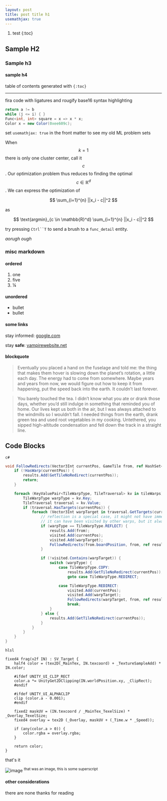 ```yaml
---
layout: post
title: post title h1
usemathjax: true
---
```


1. test
{:toc}

## Sample H2
### Sample h3
#### sample h4

table of contents generated with `{:toc}`

---

fira code with ligatures and rougify base16 syntax highlighting

```c#
return a != b
while (j <= i) { }
Func<int, int> square = x => x * x;
Color x = new Color(0xee609c);
```
set `usemathjax: true` in the front matter to see my old ML problem sets

  When $$k=1$$ there is only one cluster center, call it $$c$$. Our optimization problem thus reduces to finding the optimal $$c \in \mathbb{R}^d$$. We can express the optimization of
  
  $$ 
  \sum_{i=1}^{n} ||x_i - c||^2
  $$
  
  as
  
   $$ 
  \text{argmin}_{c \in \mathbb{R}^d} \sum_{i=1}^{n} ||x_i - c||^2
  $$
  
try pressing `Ctrl``T` to send a brush to a `func_detail` entity.

_aorugh ough_

### misc markdown
#### ordered

1. one
1. five
1. ¼

#### unordered

- bullet
- bullet

#### some links
stay informed: [google.com](https://google.com)

stay **safe**: [vampirewebsite.net](http://vampirewebsite.net/)

#### blockquote
> Eventually you placed a hand on the fuselage and told me: the thing that makes them hover is slowing down the planet’s rotation, a little each day. The energy had to come from somewhere. Maybe years and years from now, we would figure out how to keep it from happening, put the speed back into the earth. It couldn’t last forever.

> You barely touched the tea. I didn’t know what you ate or drank those days, whether you’d still indulge in something that reminded you of home. Our lives kept us both in the air, but I was always attached to the windmills so I wouldn’t fall. I needed things from the earth, drank green tea and used root vegetables in my cooking. Untethered, you sipped high-altitude condensation and fell down the track in a straight line.

## Code Blocks

`c#`
```c#
void FollowRedirects(Vector3Int currentPos, GameTile from, ref HashSet<GameTile> results, HashSet<Vector3Int> visited) {
	if (!HasWarp(currentPos)) {
		results.Add(GetTileNoRedirect(currentPos));
		return;
	}

	foreach (KeyValuePair<TileWarpType, TileTraversal> kv in tileWarps) {
		TileWarpType warpType = kv.Key;
		TileTraversal traversal = kv.Value;
		if (traversal.HasTargets(currentPos)) {
			foreach (Vector3Int warpTarget in traversal.GetTargets(currentPos)) {
				// reflection is a special case, it might not have immediate neighbors
				// it can have been visited by other warps, but it always needs to hit the reflection here
				if (warpType == TileWarpType.REFLECT) {
					results.Add(from);
					visited.Add(currentPos);
					visited.Add(warpTarget);
					FollowRedirects(from.boardPosition, from, ref results, visited);
				}

				if (!visited.Contains(warpTarget)) {
					switch (warpType) {
						case TileWarpType.COPY:
							results.Add(GetTileNoRedirect(currentPos));
							goto case TileWarpType.REDIRECT;

						case TileWarpType.REDIRECT:
							visited.Add(currentPos);
							visited.Add(warpTarget);
							FollowRedirects(warpTarget, from, ref results, visited);
							break;
					}
				} else {
					results.Add(GetTileNoRedirect(currentPos));
				}
			}
		}
	}
}

```

`hlsl`
```hlsl
fixed4 frag(v2f IN) : SV_Target {
	half4 color = (tex2D(_MainTex, IN.texcoord) + _TextureSampleAdd) * IN.color;

	#ifdef UNITY_UI_CLIP_RECT
	color.a *= UnityGet2DClipping(IN.worldPosition.xy, _ClipRect);
	#endif

	#ifdef UNITY_UI_ALPHACLIP
	clip (color.a - 0.001);
	#endif

	fixed2 maskUV = (IN.texcoord / _MainTex_TexelSize) * _Overlay_TexelSize;
	fixed4 overlay = tex2D (_Overlay, maskUV + (_Time.w * _Speed));

	if (any(color.a > 0)) {
		color.rgba = overlay.rgba;
	}

	return color;
}
```
that's it 

![image](https://64.media.tumblr.com/e12227b5c91676c0b3aeafe9d4738c68/3246a312a009689b-56/s1280x1920/cbf9b8abc0173ff7d8220968963fdb581c8e8a56.png)
<sup>that was an image, this is some superscript</sup>

#### other considerations
there are none thanks for reading



